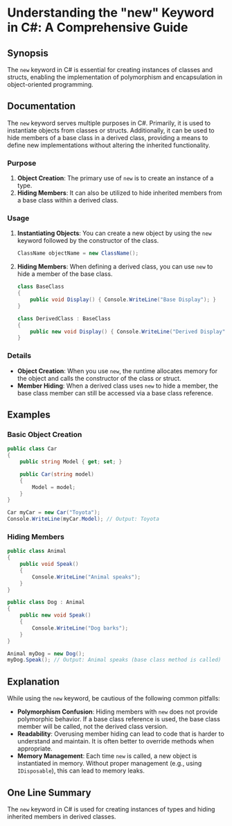 <!--
Meta Description: # Understanding the "new" Keyword in C#: A Comprehensive Guide ## Synopsis The `new` keyword in C# is essential for creating instances of classes and ...
Meta Keywords: new, class, base, public, object
-->

# Understanding the "new" Keyword in C#: A Comprehensive Guide

## Synopsis
The `new` keyword in C# is essential for creating instances of classes and structs, enabling the implementation of polymorphism and encapsulation in object-oriented programming.

## Documentation
The `new` keyword serves multiple purposes in C#. Primarily, it is used to instantiate objects from classes or structs. Additionally, it can be used to hide members of a base class in a derived class, providing a means to define new implementations without altering the inherited functionality.

### Purpose
1. **Object Creation**: The primary use of `new` is to create an instance of a type.
2. **Hiding Members**: It can also be utilized to hide inherited members from a base class within a derived class.

### Usage
1. **Instantiating Objects**: You can create a new object by using the `new` keyword followed by the constructor of the class.
   ```csharp
   ClassName objectName = new ClassName();
   ```

2. **Hiding Members**: When defining a derived class, you can use `new` to hide a member of the base class.
   ```csharp
   class BaseClass
   {
       public void Display() { Console.WriteLine("Base Display"); }
   }

   class DerivedClass : BaseClass
   {
       public new void Display() { Console.WriteLine("Derived Display"); }
   }
   ```

### Details
- **Object Creation**: When you use `new`, the runtime allocates memory for the object and calls the constructor of the class or struct.
- **Member Hiding**: When a derived class uses `new` to hide a member, the base class member can still be accessed via a base class reference.

## Examples
### Basic Object Creation
```csharp
public class Car
{
    public string Model { get; set; }

    public Car(string model)
    {
        Model = model;
    }
}

Car myCar = new Car("Toyota");
Console.WriteLine(myCar.Model); // Output: Toyota
```

### Hiding Members
```csharp
public class Animal
{
    public void Speak()
    {
        Console.WriteLine("Animal speaks");
    }
}

public class Dog : Animal
{
    public new void Speak()
    {
        Console.WriteLine("Dog barks");
    }
}

Animal myDog = new Dog();
myDog.Speak(); // Output: Animal speaks (base class method is called)
```

## Explanation
While using the `new` keyword, be cautious of the following common pitfalls:
- **Polymorphism Confusion**: Hiding members with `new` does not provide polymorphic behavior. If a base class reference is used, the base class member will be called, not the derived class version.
- **Readability**: Overusing member hiding can lead to code that is harder to understand and maintain. It is often better to override methods when appropriate.
- **Memory Management**: Each time `new` is called, a new object is instantiated in memory. Without proper management (e.g., using `IDisposable`), this can lead to memory leaks.

## One Line Summary
The `new` keyword in C# is used for creating instances of types and hiding inherited members in derived classes.